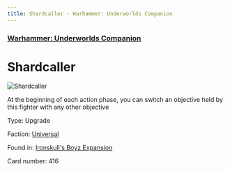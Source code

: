 ```yaml
---
title: Shardcaller - Warhammer: Underworlds Companion
---
```


### [Warhammer: Underworlds Companion](https://guidokessels.github.io/wh-underworlds)

  

# Shardcaller

![Shardcaller](https://warhammerunderworlds.com/wp-content/uploads/sites/6/2017/12/416_ENG-Shardcaller.png)

At the beginning of each action phase, you can switch an objective held by this fighter with any other objective

Type: Upgrade

Faction: [Universal](https://guidokessels.github.io/wh-underworlds/factions/universal)

Found in: [Ironskull's Boyz Expansion](https://guidokessels.github.io/wh-underworlds/locations/ironskulls-boyz-expansion)

Card number: 416

